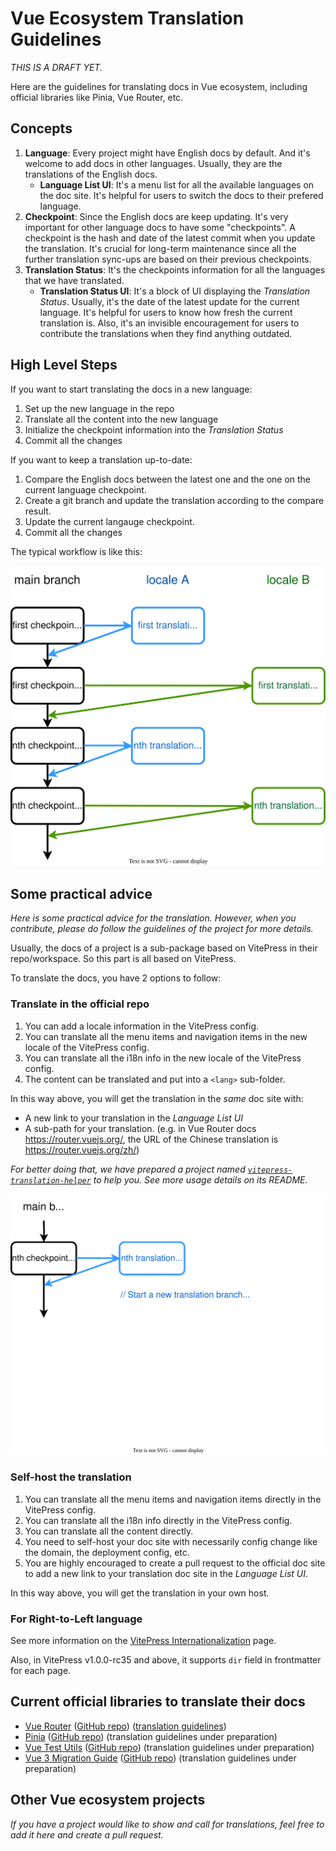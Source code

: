 # Vue Ecosystem Translation Guidelines

_THIS IS A DRAFT YET._

Here are the guidelines for translating docs in Vue ecosystem, including official libraries like Pinia, Vue Router, etc.

## Concepts

1. **Language**: Every project might have English docs by default. And it's welcome to add docs in other languages. Usually, they are the translations of the English docs.
    - **Language List UI**: It's a menu list for all the available languages on the doc site. It's helpful for users to switch the docs to their prefered language.
2. **Checkpoint**: Since the English docs are keep updating. It's very important for other language docs to have some "checkpoints". A checkpoint is the hash and date of the latest commit when you update the translation. It's crucial for long-term maintenance since all the further translation sync-ups are based on their previous checkpoints.
3. **Translation Status**: It's the checkpoints information for all the languages that we have translated.
    - **Translation Status UI**: It's a block of UI displaying the _Translation Status_. Usually, it's the date of the latest update for the current language. It's helpful for users to know how fresh the current translation is. Also, it's an invisible encouragement for users to contribute the translations when they find anything outdated.

## High Level Steps

If you want to start translating the docs in a new language:

1. Set up the new language in the repo
2. Translate all the content into the new language
3. Initialize the checkpoint information into the _Translation Status_
4. Commit all the changes

If you want to keep a translation up-to-date:

1. Compare the English docs between the latest one and the one on the current language checkpoint.
2. Create a git branch and update the translation according to the compare result.
3. Update the current langauge checkpoint.
4. Commit all the changes

The typical workflow is like this:

![typical translation workflow](./assets/ecosystem-workflow.svg)

## Some practical advice

_Here is some practical advice for the translation. However, when you contribute, please do follow the guidelines of the project for more details._

Usually, the docs of a project is a sub-package based on VitePress in their repo/workspace. So this part is all based on VitePress.

To translate the docs, you have 2 options to follow:

### Translate in the official repo

1. You can add a locale information in the VitePress config.
2. You can translate all the menu items and navigation items in the new locale of the VitePress config.
3. You can translate all the i18n info in the new locale of the VitePress config.
4. The content can be translated and put into a `<lang>` sub-folder.

In this way above, you will get the translation in the _same_ doc site with:
- A new link to your translation in the _Language List UI_
- A sub-path for your translation. (e.g. in Vue Router docs https://router.vuejs.org/, the URL of the Chinese translation is https://router.vuejs.org/zh/)

_For better doing that, we have prepared a project named [`vitepress-translation-helper`](https://github.com/vuejs-translations/vitepress-translation-helper) to help you. See more usage details on its README._

![typical translation workflow for regular update](./assets/ecosystem-workflow-update.svg)

### Self-host the translation

1. You can translate all the menu items and navigation items directly in the VitePress config.
2. You can translate all the i18n info directly in the VitePress config.
3. You can translate all the content directly.
4. You need to self-host your doc site with necessarily config change like the domain, the deployment config, etc.
5. You are highly encouraged to create a pull request to the official doc site to add a new link to your translation doc site in the _Language List UI_.

In this way above, you will get the translation in your own host.

### For Right-to-Left language

See more information on the [VitePress Internationalization](https://vitepress.dev/guide/i18n#rtl-support-experimental) page.

Also, in VitePress v1.0.0-rc35 and above, it supports `dir` field in frontmatter for each page.

## Current official libraries to translate their docs

- [Vue Router](https://router.vuejs.org/) ([GitHub repo](https://github.com/vuejs/router)) ([translation guidelines](https://github.com/vuejs/router/blob/main/.github/contributing.md#contributing-docs))
- [Pinia](https://pinia.vuejs.org/) ([GitHub repo](https://github.com/vuejs/pinia)) (translation guidelines under preparation)
- [Vue Test Utils](https://test-utils.vuejs.org/) ([GitHub repo](https://github.com/vuejs/test-utils/)) (translation guidelines under preparation)
- [Vue 3 Migration Guide](https://v3-migration.vuejs.org/) ([GitHub repo](https://github.com/vuejs/v3-migration-guide)) (translation guidelines under preparation)

## Other Vue ecosystem projects

_If you have a project would like to show and call for translations, feel free to add it here and create a pull request._
